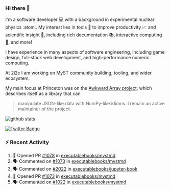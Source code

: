 ### Hi there 👋 

I'm a software developer 💻 with a background in experimental nuclear physics :atom:. My interest lies in tools :wrench: to improve productivity :chart_with_upwards_trend: and scientific insight :telescope:, including rich documentation 📚, interactive computing 🧮, and more! 

I have experience in many aspects of software engineering, including game design, full-stack web development, and high-performance numeric computing. 

At 2i2c I am working on MyST community building, tooling, and wider ecosystem. 

My main focus at Princeton was on the [Awkward Array project](awkward-array.org/), which describes itself as a library that can 
> manipulate JSON-like data with NumPy-like idioms. I remain an active maintainer of the project. 

![github stats](https://github-readme-stats.vercel.app/api?username=agoose77&show_icons=true&hide_rank=true&hide_title=true&bg_color=30,e76445,904e95&text_color=efe3ec&icon_color=efe3ec)
<!--
**agoose77/agoose77** is a ✨ _special_ ✨ repository because its `README.md` (this file) appears on your GitHub profile.

Here are some ideas to get you started:

- 🔭 I’m currently working on ...
- 🌱 I’m currently learning ...
- 👯 I’m looking to collaborate on ...
- 🤔 I’m looking for help with ...
- 💬 Ask me about ...
- 📫 How to reach me: ...
- 😄 Pronouns: ...
- ⚡ Fun fact: ...
-->

[![Twitter Badge](https://img.shields.io/twitter/follow/agoose77?style=flat-square&logo=Twitter&logoColor=white&color=cornflowerblue)](https://twitter.com/agoose77)

### :zap: Recent Activity

<!--START_SECTION:activity-->
1. 💪 Opened PR [#1078](https://github.com/executablebooks/mystmd/pull/1078) in [executablebooks/mystmd](https://github.com/executablebooks/mystmd)
2. 🗣 Commented on [#1073](https://github.com/executablebooks/mystmd/pull/1073#issuecomment-2044978816) in [executablebooks/mystmd](https://github.com/executablebooks/mystmd)
3. 🗣 Commented on [#2022](https://github.com/executablebooks/jupyter-book/issues/2022#issuecomment-2044608307) in [executablebooks/jupyter-book](https://github.com/executablebooks/jupyter-book)
4. 💪 Opened PR [#1073](https://github.com/executablebooks/mystmd/pull/1073) in [executablebooks/mystmd](https://github.com/executablebooks/mystmd)
5. 🗣 Commented on [#1022](https://github.com/executablebooks/mystmd/pull/1022#issuecomment-2042382241) in [executablebooks/mystmd](https://github.com/executablebooks/mystmd)
<!--END_SECTION:activity-->
